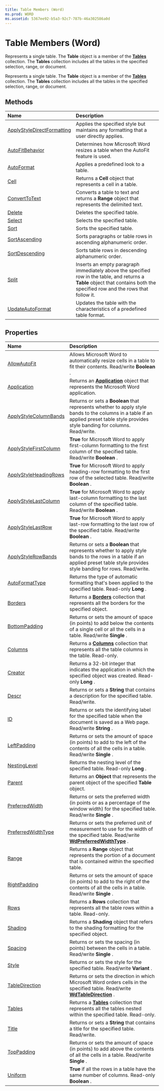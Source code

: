 ```yaml
---
title: Table Members (Word)
ms.prod: WORD
ms.assetid: 5367ee92-b5a3-92c7-787b-46a302586a0d
---
```



# Table Members (Word)
Represents a single table. The  **Table** object is a member of the **[Tables](tables-object-word.md)** collection. The **Tables** collection includes all the tables in the specified selection, range, or document.

Represents a single table. The  **Table** object is a member of the **[Tables](tables-object-word.md)** collection. The **Tables** collection includes all the tables in the specified selection, range, or document.


## Methods



|**Name**|**Description**|
|:-----|:-----|
|[ApplyStyleDirectFormatting](table-applystyledirectformatting-method-word.md)|Applies the specified style but maintains any formatting that a user directly applies.|
|[AutoFitBehavior](table-autofitbehavior-method-word.md)|Determines how Microsoft Word resizes a table when the AutoFit feature is used.|
|[AutoFormat](table-autoformat-method-word.md)|Applies a predefined look to a table.|
|[Cell](table-cell-method-word.md)|Returns a  **Cell** object that represents a cell in a table.|
|[ConvertToText](table-converttotext-method-word.md)|Converts a table to text and returns a  **Range** object that represents the delimited text.|
|[Delete](table-delete-method-word.md)|Deletes the specified table.|
|[Select](table-select-method-word.md)|Selects the specified table.|
|[Sort](table-sort-method-word.md)|Sorts the specified table.|
|[SortAscending](table-sortascending-method-word.md)|Sorts paragraphs or table rows in ascending alphanumeric order.|
|[SortDescending](table-sortdescending-method-word.md)|Sorts table rows in descending alphanumeric order.|
|[Split](table-split-method-word.md)|Inserts an empty paragraph immediately above the specified row in the table, and returns a  **Table** object that contains both the specified row and the rows that follow it.|
|[UpdateAutoFormat](table-updateautoformat-method-word.md)|Updates the table with the characteristics of a predefined table format.|

## Properties



|**Name**|**Description**|
|:-----|:-----|
|[AllowAutoFit](table-allowautofit-property-word.md)|Allows Microsoft Word to automatically resize cells in a table to fit their contents. Read/write  **Boolean** .|
|[Application](table-application-property-word.md)|Returns an  **[Application](application-object-word.md)** object that represents the Microsoft Word application.|
|[ApplyStyleColumnBands](table-applystylecolumnbands-property-word.md)|Returns or sets a  **Boolean** that represents whether to apply style bands to the columns in a table if an applied preset table style provides style banding for columns. Read/write.|
|[ApplyStyleFirstColumn](table-applystylefirstcolumn-property-word.md)| **True** for Microsoft Word to apply first-column formatting to the first column of the specified table. Read/write **Boolean** .|
|[ApplyStyleHeadingRows](table-applystyleheadingrows-property-word.md)| **True** for Microsoft Word to apply heading-row formatting to the first row of the selected table. Read/write **Boolean** .|
|[ApplyStyleLastColumn](table-applystylelastcolumn-property-word.md)| **True** for Microsoft Word to apply last-column formatting to the last column of the specified table. Read/write **Boolean** .|
|[ApplyStyleLastRow](table-applystylelastrow-property-word.md)| **True** for Microsoft Word to apply last-row formatting to the last row of the specified table. Read/write **Boolean** .|
|[ApplyStyleRowBands](table-applystylerowbands-property-word.md)|Returns or sets a  **Boolean** that represents whether to apply style bands to the rows in a table if an applied preset table style provides style banding for rows. Read/write.|
|[AutoFormatType](table-autoformattype-property-word.md)|Returns the type of automatic formatting that's been applied to the specified table. Read-only  **Long** .|
|[Borders](table-borders-property-word.md)|Returns a  **[Borders](borders-object-word.md)** collection that represents all the borders for the specified object.|
|[BottomPadding](table-bottompadding-property-word.md)|Returns or sets the amount of space (in points) to add below the contents of a single cell or all the cells in a table. Read/write  **Single** .|
|[Columns](table-columns-property-word.md)|Returns a  **[Columns](columns-object-word.md)** collection that represents all the table columns in the table. Read-only.|
|[Creator](table-creator-property-word.md)|Returns a 32-bit integer that indicates the application in which the specified object was created. Read-only  **Long** .|
|[Descr](table-descr-property-word.md)|Returns or sets a  **String** that contains a description for the specified table. Read/write.|
|[ID](table-id-property-word.md)|Returns or sets the identifying label for the specified table when the document is saved as a Web page. Read/write  **String** .|
|[LeftPadding](table-leftpadding-property-word.md)|Returns or sets the amount of space (in points) to add to the left of the contents of all the cells in a table. Read/write  **Single** .|
|[NestingLevel](table-nestinglevel-property-word.md)|Returns the nesting level of the specified table. Read-only  **Long** .|
|[Parent](table-parent-property-word.md)|Returns an  **Object** that represents the parent object of the specified **Table** object.|
|[PreferredWidth](table-preferredwidth-property-word.md)|Returns or sets the preferred width (in points or as a percentage of the window width) for the specified table. Read/write  **Single** .|
|[PreferredWidthType](table-preferredwidthtype-property-word.md)|Returns or sets the preferred unit of measurement to use for the width of the specified table. Read/write  **[WdPreferredWidthType](wdpreferredwidthtype-enumeration-word.md)** .|
|[Range](table-range-property-word.md)|Returns a  **Range** object that represents the portion of a document that is contained within the specified table.|
|[RightPadding](table-rightpadding-property-word.md)|Returns or sets the amount of space (in points) to add to the right of the contents of all the cells in a table. Read/write  **Single** .|
|[Rows](table-rows-property-word.md)|Returns a  **Rows** collection that represents all the table rows within a table. Read-only.|
|[Shading](table-shading-property-word.md)|Returns a  **Shading** object that refers to the shading formatting for the specified object.|
|[Spacing](table-spacing-property-word.md)|Returns or sets the spacing (in points) between the cells in a table. Read/write  **Single** .|
|[Style](table-style-property-word.md)|Returns or sets the style for the specified table. Read/write  **Variant** .|
|[TableDirection](table-tabledirection-property-word.md)|Returns or sets the direction in which Microsoft Word orders cells in the specified table. Read/write  **[WdTableDirection](wdtabledirection-enumeration-word.md)** .|
|[Tables](table-tables-property-word.md)|Returns a  **[Tables](tables-object-word.md)** collection that represents all the tables nested within the specified table. Read-only.|
|[Title](table-title-property-word.md)|Returns or sets a  **String** that contains a title for the specified table. Read/write.|
|[TopPadding](table-toppadding-property-word.md)|Returns or sets the amount of space (in points) to add above the contents of all the cells in a table. Read/write  **Single** .|
|[Uniform](table-uniform-property-word.md)| **True** if all the rows in a table have the same number of columns. Read-only **Boolean** .|

